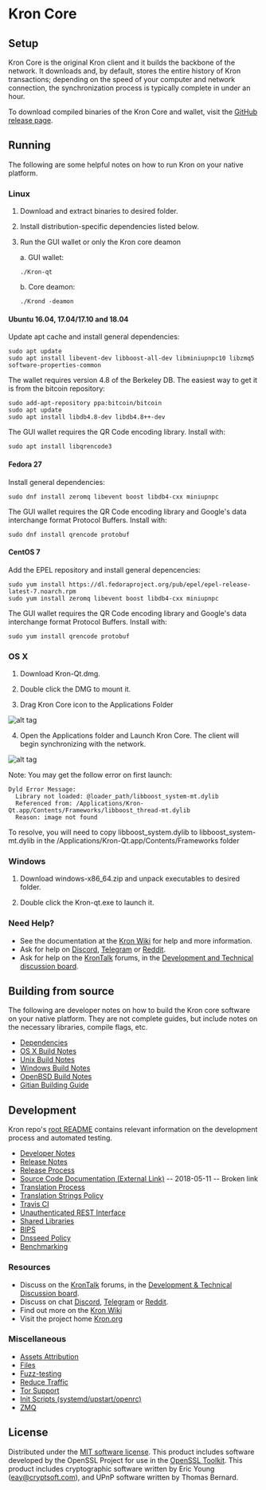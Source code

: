 Kron Core
==============

Setup
---------------------
Kron Core is the original Kron client and it builds the backbone of the network. It downloads and, by default, stores the entire history of Kron transactions; depending on the speed of your computer and network connection, the synchronization process is typically complete in under an hour.

To download compiled binaries of the Kron Core and wallet, visit the [GitHub release page](https://github.com/KronProject/Kron/releases).

Running
---------------------
The following are some helpful notes on how to run Kron on your native platform.

### Linux

1) Download and extract binaries to desired folder.

2) Install distribution-specific dependencies listed below.

3) Run the GUI wallet or only the Kron core deamon

   a. GUI wallet:
   
   `./Kron-qt`

   b. Core deamon:
   
   `./Krond -deamon`

#### Ubuntu 16.04, 17.04/17.10 and 18.04

Update apt cache and install general dependencies:

```
sudo apt update
sudo apt install libevent-dev libboost-all-dev libminiupnpc10 libzmq5 software-properties-common
```

The wallet requires version 4.8 of the Berkeley DB. The easiest way to get it is from the bitcoin repository: 

```
sudo add-apt-repository ppa:bitcoin/bitcoin
sudo apt update
sudo apt install libdb4.8-dev libdb4.8++-dev
```

The GUI wallet requires the QR Code encoding library. Install with:

`sudo apt install libqrencode3`

#### Fedora 27

Install general dependencies:

`sudo dnf install zeromq libevent boost libdb4-cxx miniupnpc`

The GUI wallet requires the QR Code encoding library and Google's data interchange format Protocol Buffers. Install with:

`sudo dnf install qrencode protobuf`

#### CentOS 7

Add the EPEL repository and install general depencencies:

```
sudo yum install https://dl.fedoraproject.org/pub/epel/epel-release-latest-7.noarch.rpm
sudo yum install zeromq libevent boost libdb4-cxx miniupnpc
```

The GUI wallet requires the QR Code encoding library and Google's data interchange format Protocol Buffers. Install with:

`sudo yum install qrencode protobuf`

### OS X

1) Download Kron-Qt.dmg.

2) Double click the DMG to mount it. 

3) Drag Kron Core icon to the Applications Folder

![alt tag](https://i.imgur.com/GLhBFUV.png)

4) Open the Applications folder and Launch Kron Core. The client will begin synchronizing with the network.

![alt tag](https://i.imgur.com/v3962qo.png)

Note: You may get the follow error on first launch:
```
Dyld Error Message:
  Library not loaded: @loader_path/libboost_system-mt.dylib
  Referenced from: /Applications/Kron-Qt.app/Contents/Frameworks/libboost_thread-mt.dylib
  Reason: image not found
```
To resolve, you will need to copy libboost_system.dylib to libboost_system-mt.dylib in the /Applications/Kron-Qt.app/Contents/Frameworks folder

### Windows

1) Download windows-x86_64.zip and unpack executables to desired folder.

2) Double click the Kron-qt.exe to launch it.

### Need Help?

- See the documentation at the [Kron Wiki](https://Kron.wiki/wiki/Kron_Wiki)
for help and more information.
- Ask for help on [Discord](https://discord.gg/DUkcBst), [Telegram](https://t.me/KronDev) or [Reddit](https://www.reddit.com/r/Kron/).
- Ask for help on the [KronTalk](https://www.Krontalk.org/) forums, in the [Development and Technical discussion board](https://www.Krontalk.org/?forum=661517).

Building from source
---------------------
The following are developer notes on how to build the Kron core software on your native platform. They are not complete guides, but include notes on the necessary libraries, compile flags, etc.

- [Dependencies](https://github.com/KronProject/Kron/tree/master/doc/dependencies.md)
- [OS X Build Notes](https://github.com/KronProject/Kron/tree/master/doc/build-osx.md)
- [Unix Build Notes](https://github.com/KronProject/Kron/tree/master/doc/build-unix.md)
- [Windows Build Notes](https://github.com/KronProject/Kron/tree/master/doc/build-windows.md)
- [OpenBSD Build Notes](https://github.com/KronProject/Kron/tree/master/doc/build-openbsd.md)
- [Gitian Building Guide](https://github.com/KronProject/Kron/tree/master/doc/gitian-building.md)

Development
---------------------
Kron repo's [root README](https://github.com/KronProject/Kron/blob/master/README.md) contains relevant information on the development process and automated testing.

- [Developer Notes](https://github.com/KronProject/Kron/blob/master/doc/developer-notes.md)
- [Release Notes](https://github.com/KronProject/Kron/blob/master/doc/release-notes.md)
- [Release Process](https://github.com/KronProject/Kron/blob/master/doc/release-process.md)
- [Source Code Documentation (External Link)](https://dev.visucore.com/Kron/doxygen/) -- 2018-05-11 -- Broken link
- [Translation Process](https://github.com/KronProject/Kron/blob/master/doc/translation_process.md)
- [Translation Strings Policy](https://github.com/KronProject/Kron/blob/master/doc/translation_strings_policy.md)
- [Travis CI](https://github.com/KronProject/Kron/blob/master/doc/travis-ci.md)
- [Unauthenticated REST Interface](https://github.com/KronProject/Kron/blob/master/doc/REST-interface.md)
- [Shared Libraries](https://github.com/KronProject/Kron/blob/master/doc/shared-libraries.md)
- [BIPS](https://github.com/KronProject/Kron/blob/master/doc/bips.md)
- [Dnsseed Policy](https://github.com/KronProject/Kron/blob/master/doc/dnsseed-policy.md)
- [Benchmarking](https://github.com/KronProject/Kron/blob/master/doc/benchmarking.md)

### Resources
- Discuss on the [KronTalk](https://www.Krontalk.org/) forums, in the [Development & Technical Discussion board](https://www.Krontalk.org/?forum=661517).
- Discuss on chat [Discord](https://discord.gg/DUkcBst), [Telegram](https://t.me/KronDev) or [Reddit](https://www.reddit.com/r/Kron/).
- Find out more on the [Kron Wiki](https://Kron.wiki/wiki/Kron_Wiki)
- Visit the project home [Kron.org](https://Kron.org)

### Miscellaneous
- [Assets Attribution](https://github.com/KronProject/Kron/blob/master/doc/assets-attribution.md)
- [Files](https://github.com/KronProject/Kron/blob/master/doc/files.md)
- [Fuzz-testing](https://github.com/KronProject/Kron/blob/master/doc/fuzzing.md)
- [Reduce Traffic](https://github.com/KronProject/Kron/blob/master/doc/reduce-traffic.md)
- [Tor Support](https://github.com/KronProject/Kron/blob/master/doc/tor.md)
- [Init Scripts (systemd/upstart/openrc)](https://github.com/KronProject/Kron/blob/master/doc/init.md)
- [ZMQ](https://github.com/KronProject/Kron/blob/master/doc/zmq.md)

License
---------------------
Distributed under the [MIT software license](https://github.com/KronProject/Kron/blob/master/COPYING).
This product includes software developed by the OpenSSL Project for use in the [OpenSSL Toolkit](https://www.openssl.org/). This product includes
cryptographic software written by Eric Young ([eay@cryptsoft.com](mailto:eay@cryptsoft.com)), and UPnP software written by Thomas Bernard.
